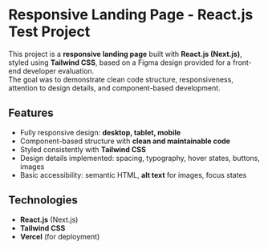 # Responsive Landing Page - React.js Test Project

This project is a **responsive landing page** built with **React.js (Next.js)**, styled using **Tailwind CSS**, based on a Figma design provided for a front-end developer evaluation.  
The goal was to demonstrate clean code structure, responsiveness, attention to design details, and component-based development.

## Features
- Fully responsive design: **desktop, tablet, mobile**  
- Component-based structure with **clean and maintainable code**  
- Styled consistently with **Tailwind CSS**  
- Design details implemented: spacing, typography, hover states, buttons, images  
- Basic accessibility: semantic HTML, **alt text** for images, focus states  

## Technologies
- **React.js** (Next.js)  
- **Tailwind CSS**  
- **Vercel** (for deployment)

